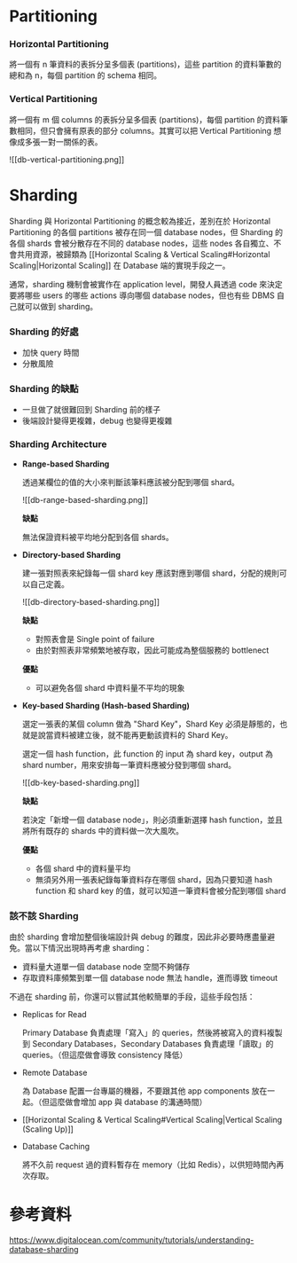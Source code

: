 # Partitioning

### Horizontal Partitioning

將一個有 n 筆資料的表拆分呈多個表 (partitions)，這些 partition 的資料筆數的總和為 n，每個 partition 的 schema 相同。

### Vertical Partitioning

將一個有 m 個 columns 的表拆分呈多個表 (partitions)，每個 partition 的資料筆數相同，但只會擁有原表的部分 columns。其實可以把 Vertical Partitioning 想像成多張一對一關係的表。

![[db-vertical-partitioning.png]]

# Sharding

Sharding 與 Horizontal Partitioning 的概念較為接近，差別在於 Horizontal Partitioning 的各個 partitions 被存在同一個 database nodes，但 Sharding 的各個 shards 會被分散存在不同的 database nodes，這些 nodes 各自獨立、不會共用資源，被歸類為 [[Horizontal Scaling & Vertical Scaling#Horizontal Scaling|Horizontal Scaling]] 在 Database 端的實現手段之一。

通常，sharding 機制會被實作在 application level，開發人員透過 code 來決定要將哪些 users 的哪些 actions 導向哪個 database nodes，但也有些 DBMS 自己就可以做到 sharding。

### Sharding 的好處

- 加快 query 時間
- 分散風險

### Sharding 的缺點

- 一旦做了就很難回到 Sharding 前的樣子
- 後端設計變得更複雜，debug 也變得更複雜

### Sharding Architecture

- **Range-based Sharding**

    透過某欄位的值的大小來判斷該筆料應該被分配到哪個 shard。

    ![[db-range-based-sharding.png]]

    **缺點**

    無法保證資料被平均地分配到各個 shards。

- **Directory-based Sharding**

    建一張對照表來紀錄每一個 shard key 應該對應到哪個 shard，分配的規則可以自己定義。

    ![[db-directory-based-sharding.png]]

    **缺點**

    - 對照表會是 Single point of failure
    - 由於對照表非常頻繁地被存取，因此可能成為整個服務的 bottlenect

    **優點**

    - 可以避免各個 shard 中資料量不平均的現象

- **Key-based Sharding (Hash-based Sharding)**

    選定一張表的某個 column 做為 "Shard Key"，Shard Key 必須是靜態的，也就是說當資料被建立後，就不能再更動該資料的 Shard Key。

    選定一個 hash function，此 function 的 input 為 shard key，output 為 shard number，用來安排每一筆資料應被分發到哪個 shard。

    ![[db-key-based-sharding.png]]

    **缺點**

    若決定「新增一個 database node」，則必須重新選擇 hash function，並且將所有既存的 shards 中的資料做一次大風吹。

    **優點**

    - 各個 shard 中的資料量平均
    - 無須另外用一張表紀錄每筆資料存在哪個 shard，因為只要知道 hash function 和 shard key 的值，就可以知道一筆資料會被分配到哪個 shard

### 該不該 Sharding

由於 sharding 會增加整個後端設計與 debug 的難度，因此非必要時應盡量避免。當以下情況出現時再考慮 sharding：

- 資料量大道單一個 database node 空間不夠儲存
- 存取資料庫頻繁到單一個 database node 無法 handle，進而導致 timeout

不過在 sharding 前，你還可以嘗試其他較簡單的手段，這些手段包括：

- Replicas for Read

    Primary Database 負責處理「寫入」的 queries，然後將被寫入的資料複製到 Secondary Databases，Secondary Databases 負責處理「讀取」的 queries。（但這麼做會導致 consistency 降低）

- Remote Database

    為 Database 配置一台專屬的機器，不要跟其他 app components 放在一起。（但這麼做會增加 app 與 database 的溝通時間）

- [[Horizontal Scaling & Vertical Scaling#Vertical Scaling|Vertical Scaling (Scaling Up)]]

- Database Caching

    將不久前 request 過的資料暫存在 memory（比如 Redis），以供短時間內再次存取。

# 參考資料

<https://www.digitalocean.com/community/tutorials/understanding-database-sharding>
